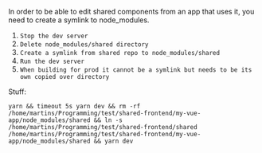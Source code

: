 In order to be able to edit shared components from an app that uses it, you need to create a symlink to node_modules.

1. `Stop the dev server`
2. `Delete node_modules/shared directory`
3. `Create a symlink from shared repo to node_modules/shared`
4. `Run the dev server`
5. `When building for prod it cannot be a symlink but needs to be its own copied over directory`

Stuff:

`yarn && timeout 5s yarn dev && rm -rf /home/martins/Programming/test/shared-frontend/my-vue-app/node_modules/shared && ln -s /home/martins/Programming/test/shared-frontend/shared /home/martins/Programming/test/shared-frontend/my-vue-app/node_modules/shared && yarn dev`
